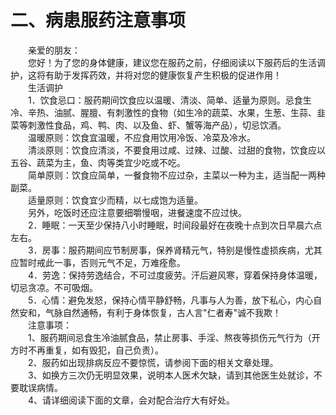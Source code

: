 # 二、病患服药注意事项
  
　　亲爱的朋友：  
　　您好！为了您的身体健康，建议您在服药之前，仔细阅读以下服药后的生活调护，这将有助于发挥药效，并将对您的健康恢复产生积极的促进作用！  
　　生活调护  
　　1．饮食忌口：服药期间饮食应以温暖、清淡、简单、适量为原则。忌食生冷、辛热、油腻、腥膻、有刺激性的食物（如生冷的蔬菜、水果，生葱、生蒜、韭菜等刺激性食品，鸡、鸭、肉、以及鱼、虾、蟹等海产品），切忌饮酒。  
　　温暖原则：饮食宜温暖，不应食用饮用冷饭、冷菜及冷水。  
　　清淡原则：饮食应清淡，不要食用过咸、过辣、过酸、过甜的食物，饮食应以五谷、蔬菜为主，鱼、肉等类宜少吃或不吃。  
　　简单原则：饮食应简单，一餐食物不应过杂，主菜以一种为主，适当配一两种副菜。  
　　适量原则：饮食宜少而精，以七成饱为适量。  
　　另外，吃饭时还应注意要细嚼慢咽，进餐速度不应过快。  
　　2．睡眠：一天至少保持八小时睡眠，时间段最好在夜晚十点到次日早晨六点左右。  
　　3．房事：服药期间应节制房事，保养肾精元气，特别是慢性虚损疾病，尤其应暂时戒此一事，否则元气不足，万难痊愈。  
　　4．劳逸：保持劳逸结合，不可过度疲劳。汗后避风寒，穿着保持身体温暖，切忌贪凉。不可吸烟。  
　　5．心情：避免发怒，保持心情平静舒畅，凡事与人为善，放下私心，内心自然安和，气脉自然通畅，有利于身体恢复，古人言"仁者寿"诚不我欺！  
　　注意事项：  
　　1、服药期间忌食生冷油腻食品，禁止房事、手淫、熬夜等损伤元气行为（开方时不再重复，如有毁犯，自己负责）。  
　　2、服药如出现排病反应不要惊慌，请参阅下面的相关文章处理。  
　　3、如换方三次仍无明显效果，说明本人医术欠缺，请到其他医生处就诊，不要耽误病情。  
　　4、请详细阅读下面的文章，会对配合治疗大有好处。  